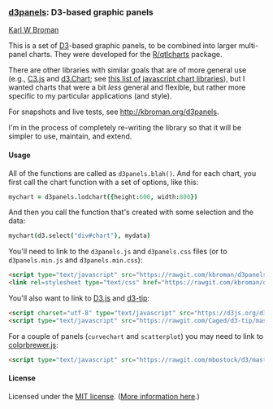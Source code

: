 ### [d3panels](http://kbroman.org/d3panels): D3-based graphic panels

[Karl W Broman](http://kbroman.org)

This is a set of [D3](http://d3js.org)-based graphic panels, to
be combined into larger multi-panel charts.  They were developed for
the [R/qtlcharts](http://kbroman.org/qtlcharts) package.

There are other libraries with similar goals that are of more general
use (e.g., [C3.js](http://c3js.org) and
[d3.Chart](http://misoproject.com/d3-chart/); see
[this list of javascript chart libraries](http://blog.webkid.io/javascript-chart-libraries/)),
but I wanted charts that were a bit _less_ general and flexible, but
rather more specific to my particular applications (and style).

For snapshots and live tests, see <http://kbroman.org/d3panels>.

I'm in the process of completely re-writing the library so that it
will be simpler to use, maintain, and extend.

#### Usage

All of the functions are called as `d3panels.blah()`.  And for each
chart, you first call the chart function with a set of options, like
this:

```coffeescript
mychart = d3panels.lodchart({height:600, width:800})
```

And then you call the function that's created with some selection and
the data:

```coffeescript
mychart(d3.select("div#chart"), mydata)
```

You'll need to link to the `d3panels.js` and `d3panels.css` files (or
to `d3panels.min.js` and `d3panels.min.css`):

```html
<script type="text/javascript" src="https://rawgit.com/kbroman/d3panels/master/d3panels.js"></script>
<link rel=stylesheet type="text/css" href="https://rawgit.com/kbroman/d3panels/master/d3panels.css">
```

You'll also want to link to [D3.js](https://d3js.org) and
[d3-tip](https://github.com/Caged/d3-tip):

```html
<script charset="utf-8" type="text/javascript" src="https://d3js.org/d3.v3.min.js"></script>
<script type="text/javascript" src="https://rawgit.com/Caged/d3-tip/master/index.js"></script>
```

For a couple of panels (`curvechart` and `scatterplot`) you may need
to link to [colorbrewer.js](https://github.com/mbostock/d3/blob/master/lib/colorbrewer/colorbrewer.js):

```html
<script type="text/javascript" src="https://rawgit.com/mbostock/d3/master/lib/colorbrewer/colorbrewer.js"></script>
```

#### License

Licensed under the
[MIT license](License.md). ([More information here](http://en.wikipedia.org/wiki/MIT_License).)
